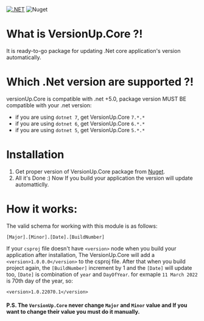 [![.NET](https://github.com/HamedMoghadasi/VersionUp.Core/actions/workflows/dotnet.yml/badge.svg)](https://github.com/HamedMoghadasi/VersionUp.Core/actions/workflows/dotnet.yml)
![Nuget](https://img.shields.io/nuget/v/VersionUp.Core?logo=Nuget&logoColor=Nuget)
# What is VersionUp.Core ?!
It is ready-to-go package for updating .Net core application's version automatically.

# Which .Net version are supported ?!
versionUp.Core is compatible with .net +5.0, package version MUST BE compatible with your .net version:
 - if you are using `dotnet 7`, get VersionUp.Core `7.*.*`
 - if you are using `dotnet 6`, get VersionUp.Core `6.*.*`
 - if you are using `dotnet 5`, get VersionUp.Core `5.*.*`
# Installation
 1. Get proper version of VersionUp.Core package from [Nuget](https://www.nuget.org/packages/VersionUp.Core/).
 2. All it's Done :) Now If you build your application the version will update automatticlly.


# How it works:
The valid schema for working with this module is as follows:
```
[Major].[Minor].[Date].[BuildNumber]
```
If your `csproj` file doesn't have `<version>` node when you build your application after installation, The VersionUp.Core will add a `<version>1.0.0.0</version>` to the csproj file.
After that when you build project again, the `[BuildNumber]` increment by 1 and the `[Date]` will update too, `[Date]` is combination of `year` and `DayOfYear`.
for exmaple `11 March 2022` is 70th day of the year, so:
```
<version>1.0.22070.1</version>
```


#### P.S. The `VersionUp.Core` never change `Major` and `Minor` value and If you want to change their value you must do it manually.

